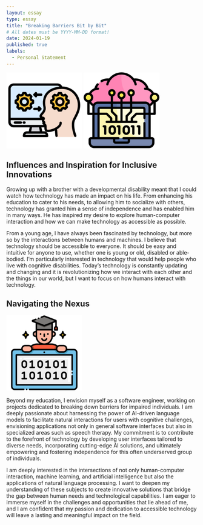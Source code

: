 ```yaml
---
layout: essay
type: essay
title: "Breaking Barriers Bit by Bit"
# All dates must be YYYY-MM-DD format!
date: 2024-01-19
published: true
labels:
  - Personal Statement
---
```

<div class="text-center p-4">
  <img width="200px" src="../img/breaking-barriers/human-computer-interaction.png"  >
  <img width="200px" src="../img/breaking-barriers/neural.png"  >
</div>

## Influences and Inspiration for Inclusive Innovations
Growing up with a brother with a developmental disability meant that I could watch how technology has made an impact on his life. From enhancing his education to cater to his needs, to allowing him to socialize with others, technology has granted him a sense of independence and has enabled him in many ways. He has inspired my desire to explore human-computer interaction and how we can make technology as accessible as possible.

From a young age, I have always been fascinated by technology, but more so by the interactions between humans and machines. I believe that technology should be accessible to everyone. It should be easy and intuitive for anyone to use, whether one is young or old, disabled or able-bodied. I’m particularly interested in technology that would help people who live with cognitive disabilities. Today’s technology is constantly updating and changing and it is revolutionizing how we interact with each other and the things in our world, but I want to focus on how humans interact with technology.

## Navigating the Nexus
<div> 
<img width="200px" src="../img/breaking-barriers/computer-science.png" >
<p>Beyond my education, I envision myself as a software engineer, working on projects dedicated to breaking down barriers for impaired individuals. I am deeply passionate about harnessing the power of AI-driven language models to facilitate natural interactions for users with cognitive challenges, envisioning applications not only in general software interfaces but also in specialized areas such as speech therapy. My commitment is to contribute to the forefront of technology by developing user interfaces tailored to diverse needs, incorporating cutting-edge AI solutions, and ultimately empowering and fostering independence for this often underserved group of individuals.</p>
</div>

I am deeply interested in the intersections of not only human-computer interaction, machine learning, and artificial intelligence but also the applications of natural language processing. I want to deepen my understanding of these subjects to create innovative solutions that bridge the gap between human needs and technological capabilities. I am eager to immerse myself in the challenges and opportunities that lie ahead of me, and I am confident that my passion and dedication to accessible technology will leave a lasting and meaningful impact on the field.

